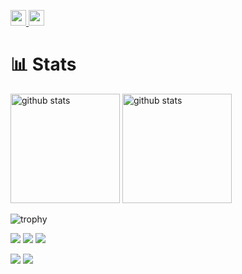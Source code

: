 <p align="left"> 
  <a href="https://steamcommunity.com/profiles/76561199498888799/" target="_blank">
    <img height="25" src="https://img.shields.io/badge/Collection-14 games-blue?logo=steam&style=flat" />
  </a>
  <a href="https://github.com/fun117" target="_blank">
    <img height="25" src="https://img.shields.io/github/followers/fun117?label=follow&logo=github&style=flat" />
  </a>
</p>

# 📊 Stats

<p align="left"> 
  <img alt="github stats" height="175px" src="https://github-readme-stats.vercel.app/api?username=fun117&theme=algolia&show_icons=ture" />
  <img alt="github stats" height="175px" src="https://github-readme-stats.vercel.app/api/top-langs/?username=fun117&layout=compact&cache_seconds=1800&theme=algolia&hide=ShaderLab" />
</p>

![trophy](https://github-profile-trophy.vercel.app/?username=fun117&theme=algolia&column=7)

![](https://github-profile-summary-cards.vercel.app/api/cards/profile-details?username=fun117&theme=algolia)
![](https://github-profile-summary-cards.vercel.app/api/cards/repos-per-language?username=fun117&theme=algolia)
![](https://github-profile-summary-cards.vercel.app/api/cards/most-commit-language?username=fun117&theme=algolia)

![](https://github-profile-summary-cards.vercel.app/api/cards/stats?username=fun117&theme=algolia)
![](https://github-profile-summary-cards.vercel.app/api/cards/productive-time?username=fun117&theme=algolia)
